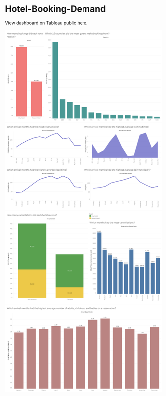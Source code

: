 # Hotel-Booking-Demand

View dashboard on Tableau public [here](https://public.tableau.com/profile/elaine2327#!/vizhome/HotelBookingDemand_15827785152200/BookingInformation).

![General-Information](https://github.com/kimela1/SQL/blob/master/Hotel-Booking-Demand/Graphs/General-Information.png)
![Booking-Information](https://github.com/kimela1/SQL/blob/master/Hotel-Booking-Demand/Graphs/Booking-Information.png)
![Cancellation-Information](https://github.com/kimela1/SQL/blob/master/Hotel-Booking-Demand/Graphs/Cancellation-Information.png)
![Demographic-Information](https://github.com/kimela1/SQL/blob/master/Hotel-Booking-Demand/Graphs/Demographic-Information.png)
